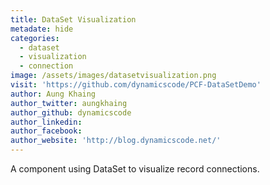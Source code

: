 ```yaml
---
title: DataSet Visualization 
metadate: hide
categories:
  - dataset
  - visualization
  - connection
image: /assets/images/datasetvisualization.png
visit: 'https://github.com/dynamicscode/PCF-DataSetDemo'
author: Aung Khaing
author_twitter: aungkhaing
author_github: dynamicscode
author_linkedin: 
author_facebook:
author_website: 'http://blog.dynamicscode.net/'
---
```


A component using DataSet to visualize record connections.